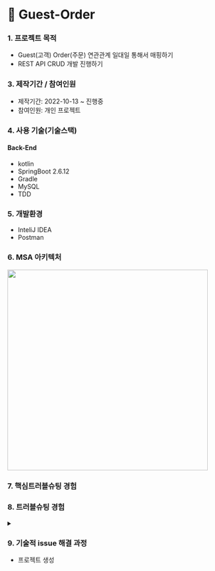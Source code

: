 # 📌 Guest-Order

###  1. 프로젝트 목적 
+ Guest(고객) Order(주문) 연관관계 일대일 통해서 매핑하기
+ REST API CRUD 개발 진행하기 


###  3. 제작기간 / 참여인원
+ 제작기간: 2022-10-13 ~ 진행중
+ 참여인원: 개인 프로젝트

### 4. 사용 기술(기술스택)
#### Back-End
+ kotlin
+ SpringBoot 2.6.12
+ Gradle
+ MySQL
+ TDD

### 5. 개발환경
+ InteliJ IDEA
+ Postman

### 6. MSA 아키텍처

<img src="https://user-images.githubusercontent.com/58936137/195634999-61fdff96-9c34-4e06-a4e9-dd5ae925f658.png" width="" height="450px">



###  7. 핵심트러블슈팅 경험

###  8. 트러블슈팅 경험
<details>
<summary></summary>
<div markdown="1">

 
</div>
</details> 



### 9. 기술적 issue 해결 과정
+ 프로젝트 생성<br> 







